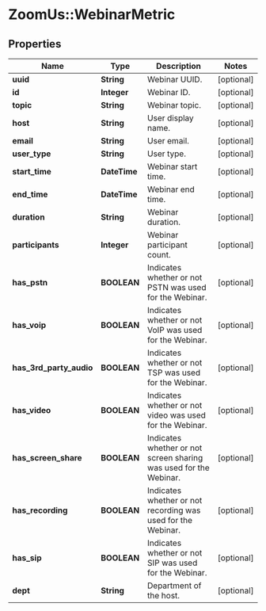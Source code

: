 # ZoomUs::WebinarMetric

## Properties
Name | Type | Description | Notes
------------ | ------------- | ------------- | -------------
**uuid** | **String** | Webinar UUID. | [optional] 
**id** | **Integer** | Webinar ID. | [optional] 
**topic** | **String** | Webinar topic. | [optional] 
**host** | **String** | User display name. | [optional] 
**email** | **String** | User email. | [optional] 
**user_type** | **String** | User type. | [optional] 
**start_time** | **DateTime** | Webinar start time. | [optional] 
**end_time** | **DateTime** | Webinar end time. | [optional] 
**duration** | **String** | Webinar duration. | [optional] 
**participants** | **Integer** | Webinar participant count. | [optional] 
**has_pstn** | **BOOLEAN** | Indicates whether or not PSTN was used for the Webinar. | [optional] 
**has_voip** | **BOOLEAN** | Indicates whether or not VoIP was used for the Webinar. | [optional] 
**has_3rd_party_audio** | **BOOLEAN** | Indicates whether or not TSP was used for the Webinar. | [optional] 
**has_video** | **BOOLEAN** | Indicates whether or not video was used for the Webinar. | [optional] 
**has_screen_share** | **BOOLEAN** | Indicates whether or not screen sharing was used for the Webinar. | [optional] 
**has_recording** | **BOOLEAN** | Indicates whether or not recording was used for the Webinar. | [optional] 
**has_sip** | **BOOLEAN** | Indicates whether or not SIP was used for the Webinar. | [optional] 
**dept** | **String** | Department of the host. | [optional] 


